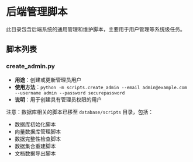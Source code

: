 # 后端管理脚本

此目录包含后端系统的通用管理和维护脚本，主要用于用户管理等系统级任务。

## 脚本列表

### create_admin.py
- **用途**：创建或更新管理员用户
- **使用方法**：`python -m scripts.create_admin --email admin@example.com --username admin --password securepassword`
- **说明**：用于创建具有管理员权限的用户

注意：数据库相关的脚本已移至 `database/scripts` 目录，包括：
- 数据库初始化脚本
- 向量数据库管理脚本
- 数据完整性检查脚本
- 数据集合重建脚本
- 文档数据导出脚本 